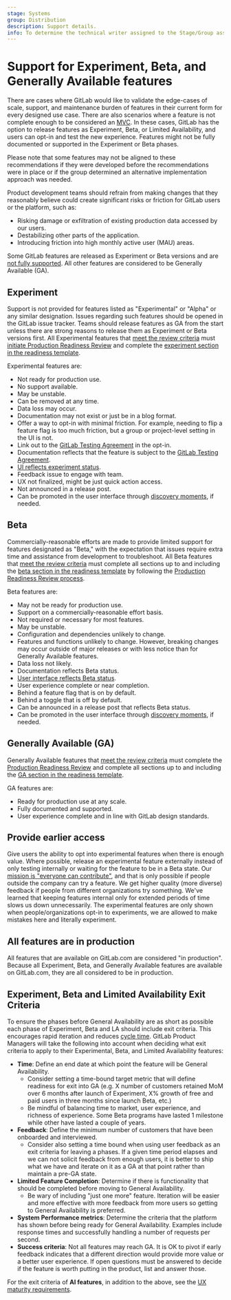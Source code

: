 ```yaml
---
stage: Systems
group: Distribution
description: Support details.
info: To determine the technical writer assigned to the Stage/Group associated with this page, see https://handbook.gitlab.com/handbook/product/ux/technical-writing/#assignments
---
```


# Support for Experiment, Beta, and Generally Available features

There are cases where GitLab would like to validate the edge-cases of scale, support, and maintenance burden of features in their current form for every designed use case.
There are also scenarios where a feature is not complete enough to be considered an [MVC](https://handbook.gitlab.com/handbook/product/product-principles/#the-minimal-viable-change-mvc).
In these cases, GitLab has the option to release features as Experiment, Beta, or Limited Availability, and users can opt-in and test the new experience.
Features might not be fully documented or supported in the Experiment or Beta phases.

Please note that some features may not be aligned to these recommendations if they were developed before the recommendations were in place or if the group determined an alternative implementation approach was needed.

Product development teams should refrain from making changes that they reasonably believe could create significant risks or friction for GitLab users or the platform, such as:

- Risking damage or exfiltration of existing production data accessed by our users.
- Destabilizing other parts of the application.
- Introducing friction into high monthly active user (MAU) areas.

Some GitLab features are released as Experiment or Beta versions and are
[not fully supported](https://about.gitlab.com/support/statement-of-support/#experiment-beta-features).
All other features are considered to be Generally Available (GA).

## Experiment

Support is not provided for features listed as "Experimental" or "Alpha" or any similar designation. Issues regarding such features should be opened in the GitLab issue tracker. Teams should release features as GA from the start unless there are strong reasons to release them as Experiment or Beta versions first.
All Experimental features that [meet the review criteria](https://handbook.gitlab.com/handbook/engineering/infrastructure/production/readiness/#criteria-for-starting-a-production-readiness-review) must [initiate Production Readiness Review](https://handbook.gitlab.com/handbook/engineering/infrastructure/production/readiness/#process) and complete the [experiment section in the readiness template](https://gitlab.com/gitlab-com/gl-infra/readiness/-/blob/master/.gitlab/issue_templates/production_readiness.md#experiment).

Experimental features are:

- Not ready for production use.
- No support available.
- May be unstable.
- Can be removed at any time.
- Data loss may occur.
- Documentation may not exist or just be in a blog format.
- Offer a way to opt-in with minimal friction. For example, needing to flip a feature flag is too much friction, but a group or project-level setting in the UI is not.
- Link out to the [GitLab Testing Agreement](https://handbook.gitlab.com/handbook/legal/testing-agreement/) in the opt-in.
- Documentation reflects that the feature is subject to the [GitLab Testing Agreement](https://handbook.gitlab.com/handbook/legal/testing-agreement/).
- [UI reflects experiment status](https://design.gitlab.com/usability/feature-management#highlighting-feature-versions).
- Feedback issue to engage with team.
- UX not finalized, might be just quick action access.
- Not announced in a release post.
- Can be promoted in the user interface through [discovery moments](https://design.gitlab.com/usability/feature-management#discovery-moments), if needed.

## Beta

Commercially-reasonable efforts are made to provide limited support for features designated as "Beta," with the expectation that issues require extra time and assistance from development to troubleshoot.
All Beta features that [meet the review criteria](https://handbook.gitlab.com/handbook/engineering/infrastructure/production/readiness/#criteria-for-starting-a-production-readiness-review) must complete all sections up to and including the [beta section in the readiness template](https://gitlab.com/gitlab-com/gl-infra/readiness/-/blob/master/.gitlab/issue_templates/production_readiness.md#beta) by following the [Production Readiness Review process](https://handbook.gitlab.com/handbook/engineering/infrastructure/production/readiness/#process).

Beta features are:

- May not be ready for production use.
- Support on a commercially-reasonable effort basis.
- Not required or necessary for most features.
- May be unstable.
- Configuration and dependencies unlikely to change.
- Features and functions unlikely to change. However, breaking changes may occur outside of major releases or with less notice than for Generally Available features.
- Data loss not likely.
- Documentation reflects Beta status.
- [User interface reflects Beta status](https://design.gitlab.com/usability/feature-management#highlighting-feature-versions).
- User experience complete or near completion.
- Behind a feature flag that is on by default.
- Behind a toggle that is off by default.
- Can be announced in a release post that reflects Beta status.
- Can be promoted in the user interface through [discovery moments](https://design.gitlab.com/usability/feature-management#discovery-moments), if needed.

## Generally Available (GA)

Generally Available features that [meet the review criteria](https://handbook.gitlab.com/handbook/engineering/infrastructure/production/readiness/#criteria-for-starting-a-production-readiness-review) must complete the [Production Readiness Review](https://handbook.gitlab.com/handbook/engineering/infrastructure/production/readiness) and complete all sections up to and including the [GA section in the readiness template](https://gitlab.com/gitlab-com/gl-infra/readiness/-/blob/master/.gitlab/issue_templates/production_readiness.md#general-availability).

GA features are:

- Ready for production use at any scale.
- Fully documented and supported.
- User experience complete and in line with GitLab design standards.

## Provide earlier access

Give users the ability to opt into experimental features when there is enough value.
Where possible, release an experimental feature externally instead of only testing internally or waiting for the feature to be in a Beta state.
Our [mission is "everyone can contribute"](https://about.gitlab.com/company/mission/), and that is only possible if people outside the company can try a feature.
We get higher quality (more diverse) feedback if people from different organizations try something.
We've learned that keeping features internal only for extended periods of time slows us down unnecessarily.
The experimental features are only shown when people/organizations opt-in to experiments, we are allowed to make mistakes here and literally experiment.

## All features are in production

All features that are available on GitLab.com are considered "in production".
Because all Experiment, Beta, and Generally Available features are available on GitLab.com, they are all considered to be in production.

## Experiment, Beta and Limited Availability Exit Criteria

To ensure the phases before General Availability are as short as possible each phase of Experiment, Beta and LA should include exit criteria.
This encourages rapid iteration and reduces [cycle time](https://handbook.gitlab.com/handbook/values/#reduce-cycle-time).
GitLab Product Managers will take the following into account when deciding what exit criteria to apply to their Experimental, Beta, and Limited Availability features:

- **Time**: Define an end date at which point the feature will be General Availability.
  - Consider setting a time-bound target metric that will define readiness for exit into GA (e.g. X number of customers retained MoM over 6 months after launch of Experiment, X% growth of free and paid users in three months since launch Beta, etc.)
  - Be mindful of balancing time to market, user experience, and richness of experience. Some Beta programs have lasted 1 milestone while other have lasted a couple of years.
- **Feedback**: Define the minimum number of customers that have been onboarded and interviewed.
  - Consider also setting a time bound when using user feedback as an exit criteria for leaving a phases. If a given time period elapses and we can not solicit feedback from enough users, it is better to ship what we have and iterate on it as a GA at that point rather than maintain a pre-GA state.
- **Limited Feature Completion**: Determine if there is functionality that should be completed before moving to General Availability.
  - Be wary of including "just one more" feature. Iteration will be easier and more effective with more feedback from more users so getting to General Availability is preferred.
- **System Performance metrics**: Determine the criteria that the platform has shown before being ready for General Availability. Examples include response times and successfully handling a number of requests per second.
- **Success criteria**: Not all features may reach GA. It is OK to pivot if early feedback indicates that a different direction would provide more value or a better user experience. If open questions must be answered to decide if the feature is worth putting in the product, list and answer those.

For the exit criteria of **AI features**, in addition to the above, see the [UX maturity requirements](https://handbook.gitlab.com/handbook/product/ai/ux-maturity/).
